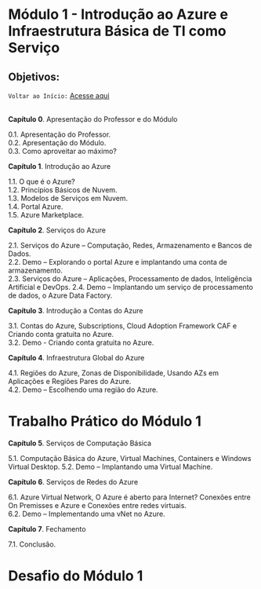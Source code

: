 # Módulo 1 -  Introdução ao Azure e Infraestrutura Básica de TI como Serviço

## Objetivos:

`Voltar ao Início:` [Acesse aqui](https://github.com/Jair-pc/XP_Educacao_IGTI-2022-7A-Bootcamp_Profissional_Azure_Cloud_Computing)
</br></br>


 
**Capítulo 0**. Apresentação do Professor e do Módulo 

0.1. Apresentação do Professor.  
0.2. Apresentação do Módulo.  
0.3. Como aproveitar ao máximo? 

 

**Capítulo 1**. Introdução ao Azure 

1.1. O que é o Azure?  
1.2. Princípios Básicos de Nuvem.  
1.3. Modelos de Serviços em Nuvem.  
1.4. Portal Azure.  
1.5. Azure Marketplace. 

 

**Capítulo 2**. Serviços do Azure 

2.1. Serviços do Azure – Computação, Redes, Armazenamento e Bancos de Dados.  
2.2. Demo – Explorando o portal Azure e implantando uma conta de armazenamento.  
2.3. Serviços do Azure – Aplicações, Processamento de dados, Inteligência Artificial e DevOps. 
2.4. Demo – Implantando um serviço de processamento de dados, o Azure Data Factory.  

 

**Capítulo 3**. Introdução a Contas do Azure  

3.1. Contas do Azure, Subscriptions, Cloud Adoption Framework CAF e Criando conta gratuita no Azure.  
3.2. Demo - Criando conta gratuita no Azure. 

 

**Capítulo 4**. Infraestrutura Global do Azure 

4.1. Regiões do Azure, Zonas de Disponibilidade, Usando AZs em Aplicações e Regiões Pares do Azure.  
4.2. Demo – Escolhendo uma região do Azure. 

 

# Trabalho Prático do Módulo 1

 

**Capítulo 5**. Serviços de Computação Básica  

5.1. Computação Básica do Azure, Virtual Machines, Containers e Windows Virtual Desktop. 
5.2. Demo – Implantando uma Virtual Machine. 

 

**Capítulo 6**. Serviços de Redes do Azure 

6.1. Azure Virtual Network, O Azure é aberto para Internet?  Conexões entre On Premisses e Azure e Conexões entre redes virtuais.  
6.2. Demo – Implementando uma vNet no Azure. 

 

**Capítulo 7**. Fechamento 

7.1. Conclusão. 

 

# Desafio do Módulo 1
